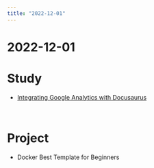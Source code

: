 ```yaml
---
title: "2022-12-01"
---
```


# 2022-12-01

# Study

- [Integrating Google Analytics with Docusaurus](../compilation/Integrating%20Google%20Analytics%20with%20Docusaurus.md)

<br/>   

# Project

- Docker Best Template for Beginners
